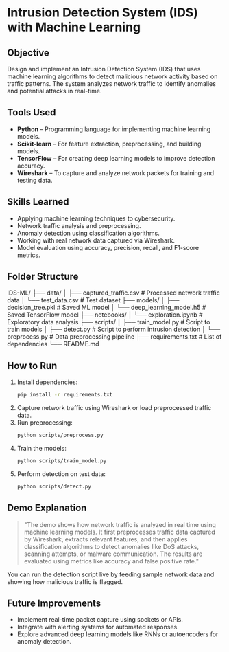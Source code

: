 # Intrusion Detection System (IDS) with Machine Learning

## Objective
Design and implement an Intrusion Detection System (IDS) that uses machine learning algorithms to detect malicious network activity based on traffic patterns. The system analyzes network traffic to identify anomalies and potential attacks in real-time.

## Tools Used
- **Python** – Programming language for implementing machine learning models.
- **Scikit-learn** – For feature extraction, preprocessing, and building models.
- **TensorFlow** – For creating deep learning models to improve detection accuracy.
- **Wireshark** – To capture and analyze network packets for training and testing data.

## Skills Learned
- Applying machine learning techniques to cybersecurity.
- Network traffic analysis and preprocessing.
- Anomaly detection using classification algorithms.
- Working with real network data captured via Wireshark.
- Model evaluation using accuracy, precision, recall, and F1-score metrics.

## Folder Structure
IDS-ML/
├── data/
│   ├── captured_traffic.csv      # Processed network traffic data
│   └── test_data.csv             # Test dataset
├── models/
│   ├── decision_tree.pkl         # Saved ML model
│   └── deep_learning_model.h5    # Saved TensorFlow model
├── notebooks/
│   └── exploration.ipynb         # Exploratory data analysis
├── scripts/
│   ├── train_model.py            # Script to train models
│   ├── detect.py                 # Script to perform intrusion detection
│   └── preprocess.py             # Data preprocessing pipeline
├── requirements.txt              # List of dependencies
└── README.md

## How to Run
1. Install dependencies:
   ```bash
   pip install -r requirements.txt
   ```
2. Capture network traffic using Wireshark or load preprocessed traffic data.
3. Run preprocessing:
   ```bash
   python scripts/preprocess.py
   ```
4. Train the models:
   ```bash
   python scripts/train_model.py
   ```
5. Perform detection on test data:
   ```bash
   python scripts/detect.py
   ```

## Demo Explanation
> "The demo shows how network traffic is analyzed in real time using machine learning models. It first preprocesses traffic data captured by Wireshark, extracts relevant features, and then applies classification algorithms to detect anomalies like DoS attacks, scanning attempts, or malware communication. The results are evaluated using metrics like accuracy and false positive rate."

You can run the detection script live by feeding sample network data and showing how malicious traffic is flagged.

## Future Improvements
- Implement real-time packet capture using sockets or APIs.
- Integrate with alerting systems for automated responses.
- Explore advanced deep learning models like RNNs or autoencoders for anomaly detection.
